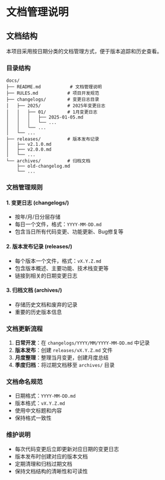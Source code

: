 # 文档管理说明

## 文档结构
本项目采用按日期分类的文档管理方式，便于版本追踪和历史查看。

### 目录结构
```
docs/
├── README.md           # 文档管理说明
├── RULES.md           # 项目开发规范
├── changelogs/        # 变更日志目录
│   ├── 2025/          # 2025年变更日志
│   │   ├── 01/        # 1月变更日志
│   │   │   ├── 2025-01-05.md
│   │   │   └── ...
│   │   └── ...
│   └── ...
├── releases/          # 版本发布记录
│   ├── v2.1.0.md
│   ├── v2.0.0.md
│   └── ...
└── archives/          # 归档文档
    ├── old-changelog.md
    └── ...
```

### 文档管理规则

#### 1. 变更日志 (changelogs/)
- 按年/月/日分层存储
- 每日一个文件，格式：`YYYY-MM-DD.md`
- 包含当日所有代码变更、功能更新、Bug修复等

#### 2. 版本发布记录 (releases/)
- 每个版本一个文件，格式：`vX.Y.Z.md`
- 包含版本概述、主要功能、技术栈变更等
- 链接到相关的日期变更日志

#### 3. 归档文档 (archives/)
- 存储历史文档和废弃的记录
- 重要的历史版本信息

### 文档更新流程

1. **日常开发**：在 `changelogs/YYYY/MM/YYYY-MM-DD.md` 中记录
2. **版本发布**：创建 `releases/vX.Y.Z.md` 文件
3. **月度整理**：整理当月变更，创建月度总结
4. **季度归档**：将过期文档移至 `archives/` 目录

### 文档命名规范

- 日期格式：`YYYY-MM-DD.md`
- 版本格式：`vX.Y.Z.md`
- 使用中文标题和内容
- 保持格式一致性

### 维护说明

- 每次代码变更后立即更新对应日期的变更日志
- 版本发布时创建对应的版本文档
- 定期清理和归档过期文档
- 保持文档结构的清晰性和可读性 